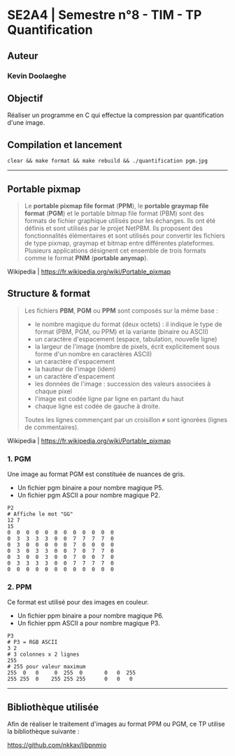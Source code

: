 # SE2A4 | Semestre n°8 - TIM - TP Quantification

## Auteur

### Kevin Doolaeghe

## Objectif

Réaliser un programme en C qui effectue la compression par quantification d'une image.

## Compilation et lancement

```
clear && make format && make rebuild && ./quantification pgm.jpg
```

- - - - -

## Portable pixmap

> Le **portable pixmap file format** (**PPM**), le **portable graymap file format** (**PGM**) et le portable bitmap file format (PBM) sont des formats de fichier graphique utilisés pour les échanges. Ils ont été définis et sont utilisés par le projet NetPBM. Ils proposent des fonctionnalités élémentaires et sont utilisés pour convertir les fichiers de type pixmap, graymap et bitmap entre différentes plateformes. Plusieurs applications désignent cet ensemble de trois formats comme le format **PNM** (**portable anymap**).

Wikipedia | https://fr.wikipedia.org/wiki/Portable_pixmap

## Structure & format

>Les fichiers **PBM**, **PGM** ou **PPM** sont composés sur la même base :
>* le nombre magique du format (deux octets) : il indique le type de format (PBM, PGM, ou PPM) et la variante (binaire ou ASCII)
>* un caractère d'espacement (espace, tabulation, nouvelle ligne)
>* la largeur de l'image (nombre de pixels, écrit explicitement sous forme d'un nombre en caractères ASCII)
>* un caractère d'espacement
>* la hauteur de l'image (idem)
>* un caractère d'espacement
>* les données de l'image : succession des valeurs associées à chaque pixel
>  * l'image est codée ligne par ligne en partant du haut
>  * chaque ligne est codée de gauche à droite.
>
>Toutes les lignes commençant par un croisillon `#` sont ignorées (lignes de commentaires).

Wikipedia | https://fr.wikipedia.org/wiki/Portable_pixmap

### 1. PGM

Une image au format PGM est constituée de nuances de gris.

* Un fichier pgm binaire a pour nombre magique P5.
* Un fichier pgm ASCII a pour nombre magique P2.

```
P2
# Affiche le mot "GG"
12 7
15
0  0  0  0  0  0  0  0  0  0  0  0
0  3  3  3  3  0  0  7  7  7  7  0
0  3  0  0  0  0  0  7  0  0  0  0
0  3  0  3  3  0  0  7  0  7  7  0
0  3  0  0  3  0  0  7  0  0  7  0
0  3  3  3  3  0  0  7  7  7  7  0
0  0  0  0  0  0  0  0  0  0  0  0
```

### 2. PPM

Ce format est utilisé pour des images en couleur.

* Un fichier ppm binaire a pour nombre magique P6.
* Un fichier ppm ASCII a pour nombre magique P3.

```
P3
# P3 = RGB ASCII
3 2
# 3 colonnes x 2 lignes
255
# 255 pour valeur maximum
255  0   0     0  255  0       0   0  255
255 255  0    255 255 255      0   0   0
```

- - - - -

## Bibliothèque utilisée

Afin de réaliser le traitement d'images au format PPM ou PGM, ce TP utilise la bibliothèque suivante :

https://github.com/nkkav/libpnmio